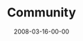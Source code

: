 ---
layout: message
category: message
series: "Consumed"
title: "Community"
date: 2008-03-16-00-00
message_id: 488
description: "Generous communities change the world. This week, we're each making the commitment to live more generous lives."
video: "http://s3.amazonaws.com/crossroads-media/messages/video/Consumed6-031608.mp4"
video-duration: "59:35"
yt-embed-url: "//www.youtube.com/embed/lrGyI6HbMxw"
video-image: "http://s3.amazonaws.com/crossroads-media/images/consumed6still.jpg"
sc-permalink-url: "http://soundcloud.com/crdschurch/consumed-week-six"
audio: "http://s3.amazonaws.com/crossroads-media/messages/audio/Consumed_6_03-16-08_Tome_webaudio.mp3"
audio-duration: "44:08"
tag: 
 - consumed
 - generosity
 - consumerism
explicit: false
---
